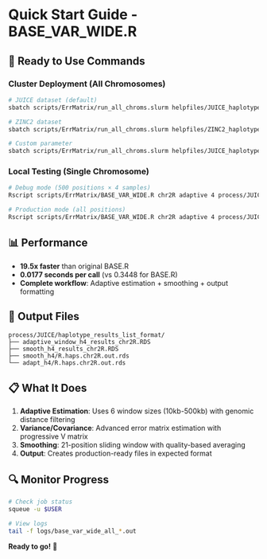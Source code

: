 # Quick Start Guide - BASE_VAR_WIDE.R

## 🚀 Ready to Use Commands

### Cluster Deployment (All Chromosomes)
```bash
# JUICE dataset (default)
sbatch scripts/ErrMatrix/run_all_chroms.slurm helpfiles/JUICE_haplotype_parameters.R process/JUICE

# ZINC2 dataset
sbatch scripts/ErrMatrix/run_all_chroms.slurm helpfiles/ZINC2_haplotype_parameters.R process/ZINC2

# Custom parameter
sbatch scripts/ErrMatrix/run_all_chroms.slurm helpfiles/JUICE_haplotype_parameters.R process/JUICE 6
```

### Local Testing (Single Chromosome)
```bash
# Debug mode (500 positions × 4 samples)
Rscript scripts/ErrMatrix/BASE_VAR_WIDE.R chr2R adaptive 4 process/JUICE helpfiles/JUICE_haplotype_parameters.R --debug --nonverbose

# Production mode (all positions)
Rscript scripts/ErrMatrix/BASE_VAR_WIDE.R chr2R adaptive 4 process/JUICE helpfiles/JUICE_haplotype_parameters.R --nonverbose
```

## 📊 Performance
- **19.5x faster** than original BASE.R
- **0.0177 seconds per call** (vs 0.3448 for BASE.R)
- **Complete workflow**: Adaptive estimation + smoothing + output formatting

## 📁 Output Files
```
process/JUICE/haplotype_results_list_format/
├── adaptive_window_h4_results_chr2R.RDS
├── smooth_h4_results_chr2R.RDS
├── smooth_h4/R.haps.chr2R.out.rds
└── adapt_h4/R.haps.chr2R.out.rds
```

## 📋 What It Does
1. **Adaptive Estimation**: Uses 6 window sizes (10kb-500kb) with genomic distance filtering
2. **Variance/Covariance**: Advanced error matrix estimation with progressive V matrix
3. **Smoothing**: 21-position sliding window with quality-based averaging
4. **Output**: Creates production-ready files in expected format

## 🔍 Monitor Progress
```bash
# Check job status
squeue -u $USER

# View logs
tail -f logs/base_var_wide_all_*.out
```

**Ready to go!** 🎉
